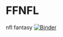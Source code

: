 # FFNFL
nfl fantasy 
[![Binder](https://mybinder.org/badge_logo.svg)](https://mybinder.org/v2/gh/Thesilmarilli/FFNFL/HEAD?urlpath=apps%2F=Week10RB.ipynb)

